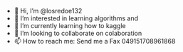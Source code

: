 - 👋 Hi, I’m @losredoe132
- 👀 I’m interested in learning algorithms and 
- 🌱 I’m currently learning how to kaggle
- 💞️ I’m looking to collaborate on colaboration
- 📫 How to reach me: Send me a Fax 049151708961868

<!---
losredoe132/losredoe132 is a ✨ special ✨ repository because its `README.md` (this file) appears on your GitHub profile.
You can click the Preview link to take a look at your changes.
--->
